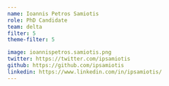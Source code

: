 ```yaml
---
name: Ioannis Petros Samiotis
role: PhD Candidate
team: delta
filter: 5
theme-filter: 5

image: ioannispetros.samiotis.png
twitter: https://twitter.com/ipsamiotis
github: https://github.com/ipsamiotis
linkedin: https://www.linkedin.com/in/ipsamiotis/
---
```

